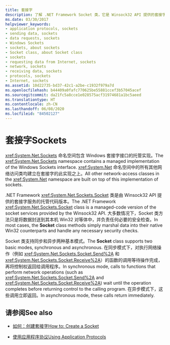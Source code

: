 ```yaml
---
title: 套接字
description: 了解 .NET Framework Socket 类，它是 Winsock32 API 提供的套接字服务的托管代码版本。
ms.date: 03/30/2017
helpviewer_keywords:
- application protocols, sockets
- sending data, sockets
- data requests, sockets
- Windows Sockets
- sockets, about sockets
- Socket class, about Socket class
- sockets
- requesting data from Internet, sockets
- network, sockets
- receiving data, sockets
- protocols, sockets
- Internet, sockets
ms.assetid: 10d22735-bd37-42c1-a2be-c1932f979a7d
ms.openlocfilehash: b44409a0fafc770625be55881ccef3b57045acef
ms.sourcegitcommit: da21fc5a8cce1e028575acf31974681a1bc5aeed
ms.translationtype: HT
ms.contentlocale: zh-CN
ms.lasthandoff: 06/08/2020
ms.locfileid: "84502127"
---
```

# <a name="sockets"></a><span data-ttu-id="fe496-103">套接字</span><span class="sxs-lookup"><span data-stu-id="fe496-103">Sockets</span></span>
<span data-ttu-id="fe496-104"><xref:System.Net.Sockets> 命名空间包含 Windows 套接字接口的托管实现。</span><span class="sxs-lookup"><span data-stu-id="fe496-104">The <xref:System.Net.Sockets> namespace contains a managed implementation of the Windows Sockets interface.</span></span> <span data-ttu-id="fe496-105"><xref:System.Net> 命名空间中的所有其他网络访问类均建立在套接字的此实现之上。</span><span class="sxs-lookup"><span data-stu-id="fe496-105">All other network-access classes in the <xref:System.Net> namespace are built on top of this implementation of sockets.</span></span>  
  
 <span data-ttu-id="fe496-106">.NET Framework <xref:System.Net.Sockets.Socket> 类是由 Winsock32 API 提供的套接字服务的托管代码版本。</span><span class="sxs-lookup"><span data-stu-id="fe496-106">The .NET Framework <xref:System.Net.Sockets.Socket> class is a managed-code version of the socket services provided by the Winsock32 API.</span></span> <span data-ttu-id="fe496-107">大多数情况下，Socket 类方法只是将数据封送到其本机 Win32 对等体中，并负责任何必要的安全检查。</span><span class="sxs-lookup"><span data-stu-id="fe496-107">In most cases, the **Socket** class methods simply marshal data into their native Win32 counterparts and handle any necessary security checks.</span></span>  
  
 <span data-ttu-id="fe496-108">Socket 类支持同步和异步两种基本模式。</span><span class="sxs-lookup"><span data-stu-id="fe496-108">The **Socket** class supports two basic modes, synchronous and asynchronous.</span></span> <span data-ttu-id="fe496-109">在同步模式下，对执行网络操作（例如 <xref:System.Net.Sockets.Socket.Send%2A> 和 <xref:System.Net.Sockets.Socket.Receive%2A>）的函数的调用等待操作完成，再将控制权返回给调用程序。</span><span class="sxs-lookup"><span data-stu-id="fe496-109">In synchronous mode, calls to functions that perform network operations (such as <xref:System.Net.Sockets.Socket.Send%2A> and <xref:System.Net.Sockets.Socket.Receive%2A>) wait until the operation completes before returning control to the calling program.</span></span> <span data-ttu-id="fe496-110">在异步模式下，这些调用立即返回。</span><span class="sxs-lookup"><span data-stu-id="fe496-110">In asynchronous mode, these calls return immediately.</span></span>  
  
## <a name="see-also"></a><span data-ttu-id="fe496-111">请参阅</span><span class="sxs-lookup"><span data-stu-id="fe496-111">See also</span></span>

- [<span data-ttu-id="fe496-112">如何：创建套接字</span><span class="sxs-lookup"><span data-stu-id="fe496-112">How to: Create a Socket</span></span>](how-to-create-a-socket.md)

- [<span data-ttu-id="fe496-113">使用应用程序协议</span><span class="sxs-lookup"><span data-stu-id="fe496-113">Using Application Protocols</span></span>](using-application-protocols.md)
